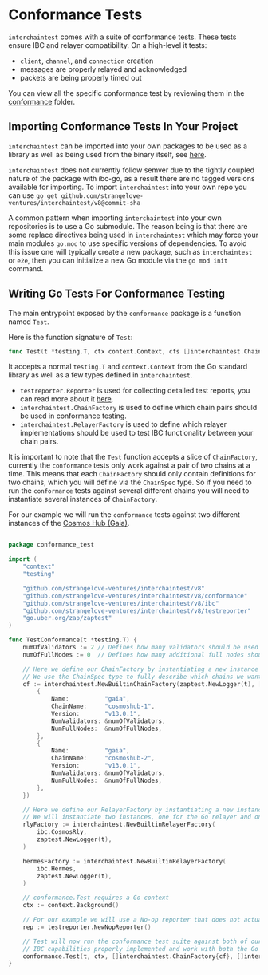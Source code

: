 # Conformance Tests

`interchaintest` comes with a suite of conformance tests. These tests ensure IBC and relayer compatibility. On a high-level it tests:
- `client`, `channel`, and `connection` creation
- messages are properly relayed and acknowledged
- packets are being properly timed out

You can view all the specific conformance test by reviewing them in the [conformance](../conformance/) folder.

## Importing Conformance Tests In Your Project

`interchaintest` can be imported into your own packages to be used as a library as well as being used from the 
binary itself, see [here](conformance-tests-bin.md).

`interchaintest` does not currently follow semver due to the tightly coupled nature of the package with ibc-go,
as a result there are no tagged versions available for importing. To import `interchaintest` into your own repo
you can use `go get github.com/strangelove-ventures/interchaintest/v8@commit-sha`

A common pattern when importing `interchaintest` into your own repositories is to use a Go submodule. The reason being
is that there are some replace directives being used in `interchaintest` which may force your main modules `go.mod`
to use specific versions of dependencies. To avoid this issue one will typically create a new package, such as
`interchaintest` or `e2e`, then you can initialize a new Go module via the `go mod init` command.

## Writing Go Tests For Conformance Testing

The main entrypoint exposed by the `conformance` package is a function named `Test`.

Here is the function signature of `Test`:   
```go
func Test(t *testing.T, ctx context.Context, cfs []interchaintest.ChainFactory, rfs []interchaintest.RelayerFactory, rep *testreporter.Reporter)
```

It accepts a normal `testing.T` and `context.Context` from the Go standard library as well as a few types defined in `interchaintest`.  

- `testreporter.Reporter` is used for collecting detailed test reports, you can read more about it [here](../testreporter/doc.go).
- `interchaintest.ChainFactory` is used to define which chain pairs should be used in conformance testing.
- `interchaintest.RelayerFactory` is used to define which relayer implementations should be used to test IBC functionality between your chain pairs.  

It is important to note that the `Test` function accepts a slice of `ChainFactory`, currently the `conformance` tests only work against
a pair of two chains at a time. This means that each `ChainFactory` should only contain definitions for two chains,
which you will define via the `ChainSpec` type. So if you need to run the `conformance` tests against several different chains
you will need to instantiate several instances of `ChainFactory`.

For our example we will run the `conformance` tests against two different instances of the [Cosmos Hub (Gaia)](https://github.com/cosmos/gaia).

```go

package conformance_test

import (
	"context"
	"testing"

	"github.com/strangelove-ventures/interchaintest/v8"
	"github.com/strangelove-ventures/interchaintest/v8/conformance"
	"github.com/strangelove-ventures/interchaintest/v8/ibc"
	"github.com/strangelove-ventures/interchaintest/v8/testreporter"
	"go.uber.org/zap/zaptest"
)

func TestConformance(t *testing.T) {
	numOfValidators := 2 // Defines how many validators should be used in each network.
	numOfFullNodes := 0  // Defines how many additional full nodes should be used in each network.

	// Here we define our ChainFactory by instantiating a new instance of the BuiltinChainFactory exposed in interchaintest.
	// We use the ChainSpec type to fully describe which chains we want to use in our tests.
	cf := interchaintest.NewBuiltinChainFactory(zaptest.NewLogger(t), []*interchaintest.ChainSpec{
		{
			Name:          "gaia",
			ChainName:     "cosmoshub-1",
			Version:       "v13.0.1",
			NumValidators: &numOfValidators,
			NumFullNodes:  &numOfFullNodes,
		},
		{
			Name:          "gaia",
			ChainName:     "cosmoshub-2",
			Version:       "v13.0.1",
			NumValidators: &numOfValidators,
			NumFullNodes:  &numOfFullNodes,
		},
	})

	// Here we define our RelayerFactory by instantiating a new instance of the BuiltinRelayerFactory exposed in interchaintest.
	// We will instantiate two instances, one for the Go relayer and one for Hermes.
	rlyFactory := interchaintest.NewBuiltinRelayerFactory(
		ibc.CosmosRly,
		zaptest.NewLogger(t),
	)

	hermesFactory := interchaintest.NewBuiltinRelayerFactory(
		ibc.Hermes,
		zaptest.NewLogger(t),
	)

	// conformance.Test requires a Go context
	ctx := context.Background()

	// For our example we will use a No-op reporter that does not actually collect any test reports.
	rep := testreporter.NewNopReporter()

	// Test will now run the conformance test suite against both of our chains, ensuring that they both have basic
	// IBC capabilities properly implemented and work with both the Go relayer and Hermes.
	conformance.Test(t, ctx, []interchaintest.ChainFactory{cf}, []interchaintest.RelayerFactory{rlyFactory, hermesFactory}, rep)
}


```


